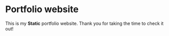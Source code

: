 # Portfolio website

This is my <strong>Static</strong> portfolio website. Thank you for taking the time to check it out! 
